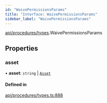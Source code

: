 ```yaml
---
id: "WaivePermissionsParams"
title: "Interface: WaivePermissionsParams"
sidebar_label: "WaivePermissionsParams"
---
```


[api/procedures/types](../../../../../modules/API/Procedures/Types/Types.md).WaivePermissionsParams

## Properties

### asset

• **asset**: `string` \| [`Asset`](../../../../../classes/API/Entities/Asset/Asset.md)

#### Defined in

[api/procedures/types.ts:888](https://github.com/F-OBrien/polymesh-sdk/blob/012f1745/src/api/procedures/types.ts#L888)
